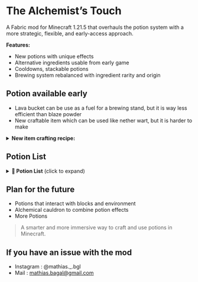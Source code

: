 # The Alchemist’s Touch

A Fabric mod for Minecraft 1.21.5 that overhauls the potion system with a more strategic, flexible, and early-access approach.

**Features:**

- New potions with unique effects
- Alternative ingredients usable from early game
- Cooldowns, stackable potions
- Brewing system rebalanced with ingredient rarity and origin

## Potion available early

- Lava bucket can be use as a fuel for a brewing stand, but it is way less efficient than blaze powder
- New craftable item which can be used like nether wart, but it is harder to make
<details>
<summary><strong>New item crafting recipe:</strong></summary>
</details>


## Potion List

<details>
<summary><strong>🧪 Potion List</strong> (click to expand)</summary>

### 🪶 Levitation
Makes the player float upward for a short duration.

### 💡 Glowing
Applies the glowing effect.

### 🍷 Alcohol
Applies nausea.

### 🌑 Darkness
Darkens the player’s vision, reducing visibility.

### 🦵 Long Leg
Increases step height, allowing the player to walk over blocks.

### 💧 Liquid Walker
Lets the player walk over water and lava.

### ⛏️ Ore Sense
Highlights nearby ores through particle effects.

### 🔊 Resonance
Applies the effects of the entity to nearby entities.

### ♻️ Reactivation
Extends the duration of all active effects when drinking another potion.

### 💧 Purification
Removes negative effects.

### 🗿 Petrification
Freezes the player in place but makes them invulnerable.

### 🧪 Acid
Applies damage to blocks or entities over time.

### 🔥 Ignition
The entity catches fire.

### 🌀 Teleportation
Instantly teleports the player randomly nearby.

### 🌵 Thorns
Acts like the enchantement.

### 🧠 Brain Washing
- Confuses movement, flips vision, and turns hostile mobs against each other.
- When use on villager, price is reduced.

### ❄️ Frost
Slow the entity.

### 🧙 Alchemist
Allows transforming coal hold int the second hand into gold.

### ☠️ Death
Triggers immediate death (only work for 50% one bosses).

### 🍖 Saturation
Fills hunger bar and keeps it full longer.

### ⚡ Activation
The entity activates every blocks like a redstone block.

### ❤️‍🔥 Double Health
Doubles maximum health (Like absrobtion).

### ✝️ Resurrection
Acts like a totem of undying while the effect is active.

### ∞ Infinity
Turns current potion effects into infinite-duration ones, but there is a catch, it don't work on all potion effect and you take 2 heart damage for each transformed effect.

</details>


## Plan for the future
- Potions that interact with blocks and environment
- Alchemical cauldron to combine potion effects
- More Potions
> A smarter and more immersive way to craft and use potions in Minecraft.

## If you have an issue with the mod
- Instagram : @mathias._.bgl
- Mail : mathias.bagal@gmail.com

